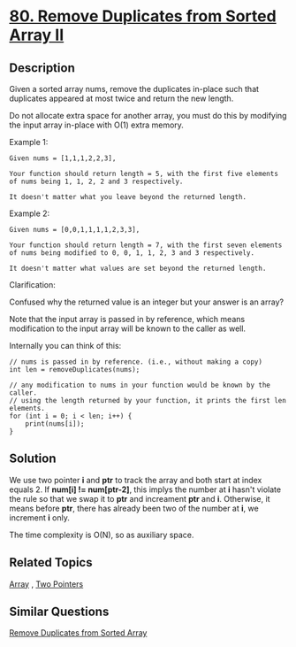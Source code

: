 # [80. Remove Duplicates from Sorted Array II](https://leetcode.com/problems/remove-duplicates-from-sorted-array-ii)

## Description

Given a sorted array nums, remove the duplicates in-place such that duplicates appeared at most twice and return the new length.

Do not allocate extra space for another array, you must do this by modifying the input array in-place with O(1) extra memory.

Example 1:

```
Given nums = [1,1,1,2,2,3],

Your function should return length = 5, with the first five elements of nums being 1, 1, 2, 2 and 3 respectively.

It doesn't matter what you leave beyond the returned length.
```

Example 2:

```
Given nums = [0,0,1,1,1,1,2,3,3],

Your function should return length = 7, with the first seven elements of nums being modified to 0, 0, 1, 1, 2, 3 and 3 respectively.

It doesn't matter what values are set beyond the returned length.
```

Clarification:

Confused why the returned value is an integer but your answer is an array?

Note that the input array is passed in by reference, which means modification to the input array will be known to the caller as well.

Internally you can think of this:

```
// nums is passed in by reference. (i.e., without making a copy)
int len = removeDuplicates(nums);

// any modification to nums in your function would be known by the caller.
// using the length returned by your function, it prints the first len elements.
for (int i = 0; i < len; i++) {
    print(nums[i]);
}
```

## Solution

We use two pointer **i** and **ptr** to track the array and both start at index equals 2. If **num[i] != num[ptr-2]**, this implys the number at **i** hasn't violate the rule so that we swap it to **ptr** and increament **ptr** and **i**. Otherwise, it means before **ptr**, there has already been two of the number at **i**, we increment **i** only.

The time complexity is O(N), so as auxiliary space.

## Related Topics

[Array](https://leetcode.com/tag/array/) , [Two Pointers](https://leetcode.com/tag/two-pointers/) 

## Similar Questions

[Remove Duplicates from Sorted Array](https://leetcode.com/problems/remove-duplicates-from-sorted-array/)
